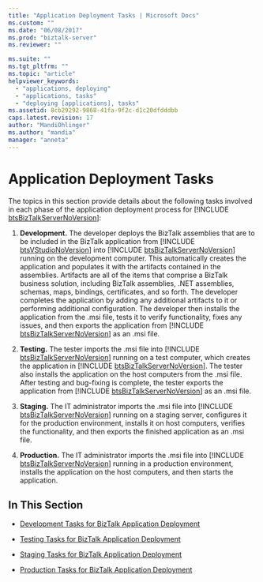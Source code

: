 ```yaml
---
title: "Application Deployment Tasks | Microsoft Docs"
ms.custom: ""
ms.date: "06/08/2017"
ms.prod: "biztalk-server"
ms.reviewer: ""

ms.suite: ""
ms.tgt_pltfrm: ""
ms.topic: "article"
helpviewer_keywords: 
  - "applications, deploying"
  - "applications, tasks"
  - "deploying [applications], tasks"
ms.assetid: 8cb29292-9868-41fa-9f2c-d1c20dfdddbb
caps.latest.revision: 17
author: "MandiOhlinger"
ms.author: "mandia"
manager: "anneta"
---
```

# Application Deployment Tasks
The topics in this section provide details about the following tasks involved in each phase of the application deployment process for [!INCLUDE [btsBizTalkServerNoVersion](../includes/btsbiztalkservernoversion-md.md)]:  
  
1. <strong>Development.</strong> The developer deploys the BizTalk assemblies that are to be included in the BizTalk application from [!INCLUDE [btsVStudioNoVersion](../includes/btsvstudionoversion-md.md)] into [!INCLUDE [btsBizTalkServerNoVersion](../includes/btsbiztalkservernoversion-md.md)] running on the development computer. This automatically creates the application and populates it with the artifacts contained in the assemblies. Artifacts are all of the items that comprise a BizTalk business solution, including BizTalk assemblies, .NET assemblies, schemas, maps, bindings, certificates, and so forth. The developer completes the application by adding any additional artifacts to it or performing additional configuration. The developer then installs the application from the .msi file, tests it to verify functionality, fixes any issues, and then exports the application from [!INCLUDE [btsBizTalkServerNoVersion](../includes/btsbiztalkservernoversion-md.md)] as an .msi file.  
  
2. <strong>Testing.</strong> The tester imports the .msi file into [!INCLUDE [btsBizTalkServerNoVersion](../includes/btsbiztalkservernoversion-md.md)] running on a test computer, which creates the application in [!INCLUDE [btsBizTalkServerNoVersion](../includes/btsbiztalkservernoversion-md.md)]. The tester also installs the application on the host computers from the .msi file. After testing and bug-fixing is complete, the tester exports the application from [!INCLUDE [btsBizTalkServerNoVersion](../includes/btsbiztalkservernoversion-md.md)] as an .msi file.  
  
3. <strong>Staging.</strong> The IT administrator imports the .msi file into [!INCLUDE [btsBizTalkServerNoVersion](../includes/btsbiztalkservernoversion-md.md)] running on a staging server, configures it for the production environment, installs it on host computers, verifies the functionality, and then exports the finished application as an .msi file.  
  
4. <strong>Production.</strong> The IT administrator imports the .msi file into [!INCLUDE [btsBizTalkServerNoVersion](../includes/btsbiztalkservernoversion-md.md)] running in a production environment, installs the application on the host computers, and then starts the application.  
  
## In This Section  
  
-   [Development Tasks for BizTalk Application Deployment](../core/development-tasks-for-biztalk-application-deployment.md)  
  
-   [Testing Tasks for BizTalk Application Deployment](../core/testing-tasks-for-biztalk-application-deployment.md)  
  
-   [Staging Tasks for BizTalk Application Deployment](../core/staging-tasks-for-biztalk-application-deployment.md)  
  
-   [Production Tasks for BizTalk Application Deployment](../core/production-tasks-for-biztalk-application-deployment.md)